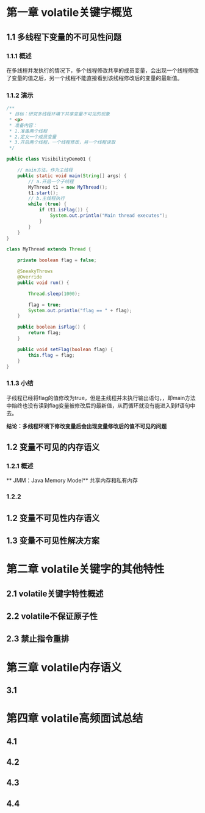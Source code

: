 # 第一章 volatile关键字概览

## 1.1 多线程下变量的不可见性问题

### 1.1.1 概述

​    在多线程并发执行的情况下，多个线程修改共享的成员变量，会出现一个线程修改了变量的值之后，另一个线程不能直接看到该线程修改后的变量的最新值。

### 1.1.2 演示

```java
/**
 * 目标：研究多线程环境下共享变量不可见的现象
 * <p>
 * 准备内容：
 * 1.准备两个线程
 * 2.定义一个成员变量
 * 3.开启两个线程，一个线程修改，另一个线程读取
 */

public class VisibilityDemo01 {

    // main方法，作为主线程
    public static void main(String[] args) {
        // a.开启一个子线程
        MyThread t1 = new MyThread();
        t1.start();
        // b.主线程执行
        while (true) {
            if (t1.isFlag()) {
                System.out.println("Main thread executes");
            }
        }
    }
}

class MyThread extends Thread {

    private boolean flag = false;

    @SneakyThrows
    @Override
    public void run() {

        Thread.sleep(1000);

        flag = true;
        System.out.println("flag == " + flag);
    }

    public boolean isFlag() {
        return flag;
    }

    public void setFlag(boolean flag) {
        this.flag = flag;
    }
}
```

### 1.1.3 小结

子线程已经将flag的值修改为true，但是主线程并未执行输出语句，，即main方法中始终也没有读到flag变量被修改后的最新值，从而循环就没有能进入到if语句中去。

**结论：多线程环境下修改变量后会出现变量修改后的值不可见的问题**

## 1.2 变量不可见的内存语义

### 1.2.1 概述

**  JMM：Java Memory Model**
共享内存和私有内存

### 1.2.2

## 1.2 变量不可见性内存语义

## 1.3 变量不可见性解决方案

# 第二章 volatile关键字的其他特性

## 2.1 volatile关键字特性概述

## 2.2 volatile不保证原子性

## 2.3 禁止指令重排

# 第三章 volatile内存语义

## 3.1

# 第四章 volatile高频面试总结

## 4.1

## 4.2

## 4.3

## 4.4
